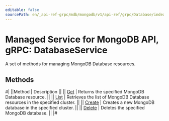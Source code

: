 ```yaml
---
editable: false
sourcePath: en/_api-ref-grpc/mdb/mongodb/v1/api-ref/grpc/Database/index.md
---
```


# Managed Service for MongoDB API, gRPC: DatabaseService

A set of methods for managing MongoDB Database resources.

## Methods

#|
||Method | Description ||
|| [Get](get.md) | Returns the specified MongoDB Database resource. ||
|| [List](list.md) | Retrieves the list of MongoDB Database resources in the specified cluster. ||
|| [Create](create.md) | Creates a new MongoDB database in the specified cluster. ||
|| [Delete](delete.md) | Deletes the specified MongoDB database. ||
|#